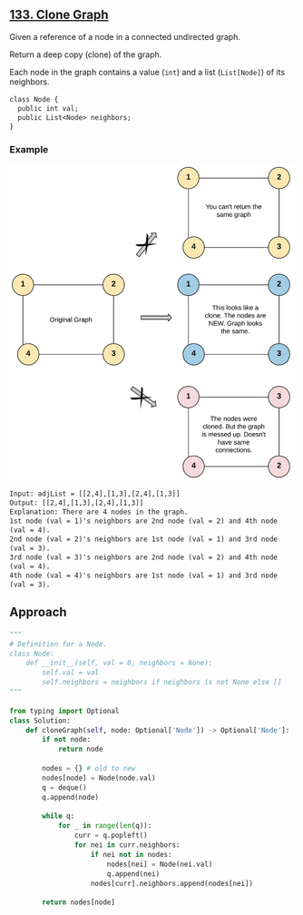 ## [133. Clone Graph](https://leetcode.com/problems/clone-graph/description/?envType=problem-list-v2&envId=r27zde7r)

Given a reference of a node in a connected undirected graph.

Return a deep copy (clone) of the graph.

Each node in the graph contains a value (`int`) and a list (`List[Node]`) of its neighbors.

```
class Node {
  public int val;
  public List<Node> neighbors;
}
```

### Example

![](example-1.png)

```
Input: adjList = [[2,4],[1,3],[2,4],[1,3]]
Output: [[2,4],[1,3],[2,4],[1,3]]
Explanation: There are 4 nodes in the graph.
1st node (val = 1)'s neighbors are 2nd node (val = 2) and 4th node (val = 4).
2nd node (val = 2)'s neighbors are 1st node (val = 1) and 3rd node (val = 3).
3rd node (val = 3)'s neighbors are 2nd node (val = 2) and 4th node (val = 4).
4th node (val = 4)'s neighbors are 1st node (val = 1) and 3rd node (val = 3).
```

## Approach

```python
"""
# Definition for a Node.
class Node:
    def __init__(self, val = 0, neighbors = None):
        self.val = val
        self.neighbors = neighbors if neighbors is not None else []
"""

from typing import Optional
class Solution:
    def cloneGraph(self, node: Optional['Node']) -> Optional['Node']:
        if not node:
            return node

        nodes = {} # old to new
        nodes[node] = Node(node.val)
        q = deque()
        q.append(node)

        while q:
            for _ in range(len(q)):
                curr = q.popleft()
                for nei in curr.neighbors:
                    if nei not in nodes:
                        nodes[nei] = Node(nei.val)
                        q.append(nei)
                    nodes[curr].neighbors.append(nodes[nei])

        return nodes[node]
```
